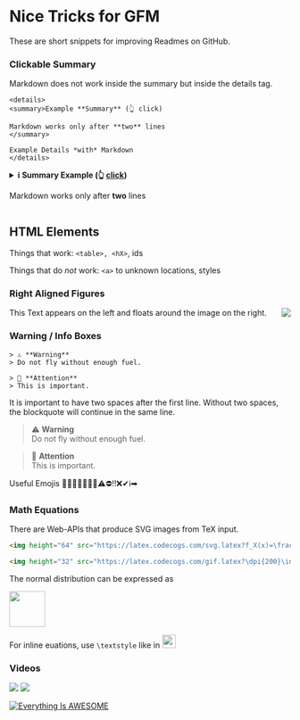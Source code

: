 
# Nice Tricks for GFM

These are short snippets for improving Readmes on GitHub.


### Clickable Summary
Markdown does not work inside the summary but inside the details tag.

```
<details>
<summary>Example **Summary** (👆 click)

Markdown works only after **two** lines
</summary>

Example Details *with* Markdown
</details>
```

<details id="myownid">
<summary><strong>ℹ Summary Example (👆 <a href="#user-content-myownid">click</a>)</strong>

Markdown works only after **two** lines
</summary>

Example Details *with* Markdown.
Why does <a href="/">mdlink</a> not work?

</details>


## HTML Elements
Things that work: `<table>, <hX>`, ids

Things that do *not* work: `<a>` to unknown locations, styles



### Right Aligned Figures
<img align="right" src="https://cloud.githubusercontent.com/assets/532272/21507867/3376e9fe-cc4a-11e6-9350-7ec4f680da36.gif">This Text appears on the left and floats around the image on the right.




### Warning / Info Boxes
```
> ⚠ **Warning** 
> Do not fly without enough fuel. 

> 🔔 **Attention** 
> This is important. 
```

It is important to have two spaces after the first line. Without two spaces, the blockquote will continue in the same line.

> ⚠ **Warning**  
> Do not fly without enough fuel. 

> 🔔 **Attention**  
> This is important. 


Useful Emojis
🔔📢🔌💡🔎📌🔑⚠⛔‼❌✔ℹ➡


### Math Equations
There are Web-APIs that produce SVG images from TeX input.

```html
<img height="64" src="https://latex.codecogs.com/svg.latex?f_X(x)=\frac{1}{\sqrt{2\pi\sigma^2}}e^{-\frac{(x-\mu)^2}{2\sigma^2}}">

<img height="32" src="https://latex.codecogs.com/gif.latex?\dpi{200}\int\frac{1}{x}dx=\ln\left|x\right|+C">
```
The normal distribution can be expressed as

<img height="64" src="https://latex.codecogs.com/svg.latex?f_X(x)=\frac{1}{\sqrt{2\pi\sigma^2}}e^{-\frac{(x-\mu)^2}{2\sigma^2}}">


For inline euations, use `\textstyle` like in 
<img height="24" src="https://latex.codecogs.com/gif.latex?\dpi{200}\textstyle\int\frac{1}{x}dx=\ln\left|x\right|+C">



### Videos
<img src="https://www.youtube.com/watch?v=yp_bGMQnLzI">

<img src="https://img.youtube.com/vi/yp_bGMQnLzI/default.jpg">

[![Everything Is AWESOME](https://yt-embed.herokuapp.com/embed?v=StTqXEQ2l-Y)](https://www.youtube.com/watch?v=StTqXEQ2l-Y "Everything Is AWESOME")


